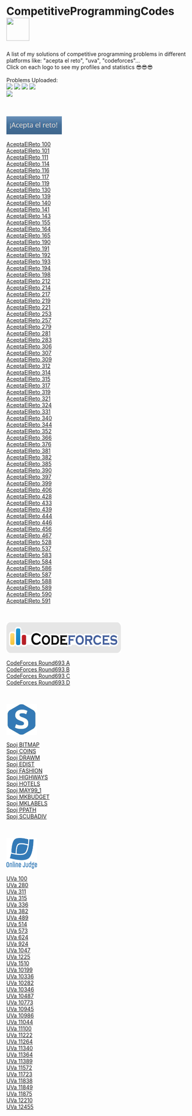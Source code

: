 # CompetitiveProgrammingCodes <img src="https://icon-library.com/images/java-icon-image/java-icon-image-0.jpg" width="60" height="60"> 
A list of my solutions of competitive programming problems in different platforms like: "acepta el reto", "uva", "codeforces"... <br/>
Click on each logo to see my profiles and statistics 😎😎😎 <br/>
<br/>
Problems Uploaded:
<br/>
![](https://img.shields.io/static/v1?label=AceptaElReto&message=55&color=blue)
![](https://img.shields.io/static/v1?label=CodeForces&message=4&color=red)
![](https://img.shields.io/static/v1?label=Spoj&message=12&color=green)
![](https://img.shields.io/static/v1?label=Uva&message=36&color=yellow)
<br/>
![](https://img.shields.io/static/v1?label=Total&message=107&color=orange)  
<br/>
<br/>

<a href="https://www.aceptaelreto.com/user/profile.php?id=13978">
<img src="https://github.com/SergioSalazarC/CompetitiveProgrammingCodes/blob/main/media/aer.PNG">  
</a>

[AceptaElReto 100](./problems/aer100/src/Main.java)  
[AceptaElReto 101](./problems/aer101/src/Main.java)  
[AceptaElReto 111](./problems/aer111/src/Main.java)  
[AceptaElReto 114](./problems/aer114/src/Main.java)  
[AceptaElReto 116](./problems/aer116/src/Main.java)  
[AceptaElReto 117](./problems/aer117/src/Main.java)  
[AceptaElReto 119](./problems/aer119/src/Main.java)  
[AceptaElReto 130](./problems/aer130/src/Main.java)  
[AceptaElReto 139](./problems/aer139/src/Main.java)  
[AceptaElReto 140](./problems/aer140/src/Main.java)  
[AceptaElReto 141](./problems/aer141/src/Main.java)  
[AceptaElReto 143](./problems/aer143/src/Main.java)  
[AceptaElReto 155](./problems/aer155/src/Main.java)  
[AceptaElReto 164](./problems/aer164/src/Main.java)  
[AceptaElReto 165](./problems/aer165/src/Main.java)  
[AceptaElReto 190](./problems/aer190/src/Main.java)  
[AceptaElReto 191](./problems/aer191/src/Main.java)  
[AceptaElReto 192](./problems/aer192/src/Main.java)  
[AceptaElReto 193](./problems/aer193/src/Main.java)  
[AceptaElReto 194](./problems/aer194/src/Main.java)  
[AceptaElReto 198](./problems/aer198/src/Main.java)  
[AceptaElReto 212](./problems/aer212/src/Main.java)  
[AceptaElReto 214](./problems/aer214/src/Main.java)  
[AceptaElReto 217](./problems/aer217/src/Main.java)  
[AceptaElReto 219](./problems/aer219/src/Main.java)  
[AceptaElReto 221](./problems/aer221/src/Main.java)  
[AceptaElReto 253](./problems/aer253/src/Main.java)  
[AceptaElReto 257](./problems/aer257/src/Main.java)  
[AceptaElReto 279](./problems/aer279/src/Main.java)  
[AceptaElReto 281](./problems/aer281/src/Main.java)  
[AceptaElReto 283](./problems/aer283/src/Main.java)  
[AceptaElReto 306](./problems/aer306/src/Main.java)  
[AceptaElReto 307](./problems/aer307/src/Main.java)  
[AceptaElReto 309](./problems/aer309/src/Main.java)  
[AceptaElReto 312](./problems/aer312/src/Main.java)  
[AceptaElReto 314](./problems/aer314/src/Main.java)  
[AceptaElReto 315](./problems/aer315/src/Main.java)  
[AceptaElReto 317](./problems/aer317/src/Main.java)  
[AceptaElReto 319](./problems/aer319/src/Main.java)  
[AceptaElReto 321](./problems/aer321/src/Main.java)  
[AceptaElReto 324](./problems/aer324/src/Main.java)  
[AceptaElReto 331](./problems/aer331/src/Main.java)  
[AceptaElReto 340](./problems/aer340/src/Main.java)  
[AceptaElReto 344](./problems/aer344/src/Main.java)  
[AceptaElReto 352](./problems/aer352/src/Main.java)  
[AceptaElReto 366](./problems/aer366/src/Main.java)  
[AceptaElReto 376](./problems/aer376/src/Main.java)  
[AceptaElReto 381](./problems/aer381/src/Main.java)  
[AceptaElReto 382](./problems/aer382/src/Main.java)  
[AceptaElReto 385](./problems/aer385/src/Main.java)  
[AceptaElReto 390](./problems/aer390/src/Main.java)  
[AceptaElReto 397](./problems/aer397/src/Main.java)  
[AceptaElReto 399](./problems/aer399/src/Main.java)  
[AceptaElReto 406](./problems/aer406/src/Main.java)  
[AceptaElReto 428](./problems/aer428/src/Main.java)  
[AceptaElReto 433](./problems/aer433/src/Main.java)  
[AceptaElReto 439](./problems/aer439/src/Main.java)  
[AceptaElReto 444](./problems/aer444/src/Main.java)  
[AceptaElReto 446](./problems/aer446/src/Main.java)  
[AceptaElReto 456](./problems/aer456/src/Main.java)  
[AceptaElReto 467](./problems/aer467/src/Main.java)  
[AceptaElReto 528](./problems/aer528/src/Main.java)  
[AceptaElReto 537](./problems/aer537/src/Main.java)  
[AceptaElReto 583](./problems/aer583/src/Main.java)  
[AceptaElReto 584](./problems/aer584/src/Main.java)  
[AceptaElReto 586](./problems/aer586/src/Main.java)  
[AceptaElReto 587](./problems/aer587/src/Main.java)  
[AceptaElReto 588](./problems/aer588/src/Main.java)  
[AceptaElReto 589](./problems/aer589/src/Main.java)  
[AceptaElReto 590](./problems/aer590/src/Main.java)  
[AceptaElReto 591](./problems/aer591/src/Main.java)  
<br/>
<br/>
  
<a href="https://codeforces.com/profile/Serg_">
<img src="https://github.com/SergioSalazarC/CompetitiveProgrammingCodes/blob/main/media/cf.png" width="300" height="80">  
</a>

[CodeForces Round693 A](./problems/codeforcesRound693A/src/Main.java)  
[CodeForces Round693 B](./problems/codeforcesRound693B/src/Main.java)  
[CodeForces Round693 C](./problems/codeforcesRound693C/src/Main.java)  
[CodeForces Round693 D](./problems/codeforcesRound693D/src/Main.java)  
<br/>
<br/>

<a href="https://www.spoj.com/users/serg__/">
<img src="https://github.com/SergioSalazarC/CompetitiveProgrammingCodes/blob/main/media/spoj.jpeg" width="80" height="80">  
</a>

[Spoj BITMAP](./problems/spojBITMAP/src/Main.java)  
[Spoj COINS](./problems/spojCOINS/src/Main.java)  
[Spoj DRAWM](./problems/spojDRAWM/src/Main.java)  
[Spoj EDIST](./problems/spojEDIST/src/Main.java)  
[Spoj FASHION](./problems/spojFASHION/src/Main.java)  
[Spoj HIGHWAYS](./problems/spojHIGHWAYS/src/Main.java)  
[Spoj HOTELS](./problems/spojHOTELS/src/Main.java)  
[Spoj MAY99_1](./problems/spojMAY99_1/src/Main.java)  
[Spoj MKBUDGET](./problems/spojMKBUDGET/src/Main.java)  
[Spoj MKLABELS](./problems/spojMKLABELS/src/Main.java)  
[Spoj PPATH](./problems/spojPPATH/src/Main.java)  
[Spoj SCUBADIV](./problems/spojSCUBADIV/src/Main.java)  
<br/>
<br/>

<a href="https://uhunt.onlinejudge.org/id/1125078">
<img src="https://github.com/SergioSalazarC/CompetitiveProgrammingCodes/blob/main/media/ojlogo2.png" width="80" height="80">  
</a>

[UVa 100](./problems/uva00100/src/Main.java)  
[UVa 280](./problems/uva00280/src/Main.java)  
[UVa 311](./problems/uva00311/src/Main.java)  
[UVa 315](./problems/uva00315/src/Main.java)  
[UVa 336](./problems/uva00336/src/Main.java)  
[UVa 382](./problems/uva00382/src/Main.java)  
[UVa 489](./problems/uva00489/src/Main.java)  
[UVa 514](./problems/uva00514/src/Main.java)  
[UVa 573](./problems/uva00573/src/Main.java)  
[UVa 624](./problems/uva00624/src/Main.java)  
[UVa 924](./problems/uva00924/src/Main.java)  
[UVa 1047](./problems/uva01047/src/Main.java)  
[UVa 1225](./problems/uva01225/src/Main.java)  
[UVa 1510](./problems/uva01510/src/Main.java)  
[UVa 10199](./problems/uva10199/src/Main.java)  
[UVa 10336](./problems/uva10336/src/Main.java)  
[UVa 10282](./problems/uva10282/src/Main.java)  
[UVa 10346](./problems/uva10346/src/Main.java)  
[UVa 10487](./problems/uva10487/src/Main.java)  
[UVa 10773](./problems/uva10773/src/Main.java)  
[UVa 10945](./problems/uva10945/src/Main.java)  
[UVa 10986](./problems/uva10986/src/Main.java)  
[UVa 11044](./problems/uva11044/src/Main.java)  
[UVa 11100](./problems/uva11100/src/Main.java)  
[UVa 11222](./problems/uva11222/src/Main.java)  
[UVa 11264](./problems/uva11264/src/Main.java)  
[UVa 11340](./problems/uva11340/src/Main.java)  
[UVa 11364](./problems/uva11364/src/Main.java)  
[UVa 11389](./problems/uva11389/src/Main.java)  
[UVa 11572](./problems/uva11572/src/Main.java)  
[UVa 11723](./problems/uva11723/src/Main.java)  
[UVa 11838](./problems/uva11838/src/Main.java)  
[UVa 11849](./problems/uva11849/src/Main.java)  
[UVa 11875](./problems/uva11875/src/Main.java)  
[UVa 12210](./problems/uva12210/src/Main.java)  
[UVa 12455](./problems/uva12455/src/Main.java)  
